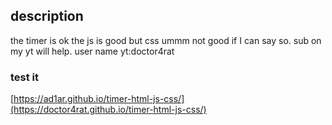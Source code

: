 ## description
the timer is ok the js is good  but css ummm not good if I can say so.
sub on my yt will help. user name yt:doctor4rat

### test it 
  [https://ad1ar.github.io/timer-html-js-css/](https://doctor4rat.github.io/timer-html-js-css/)
